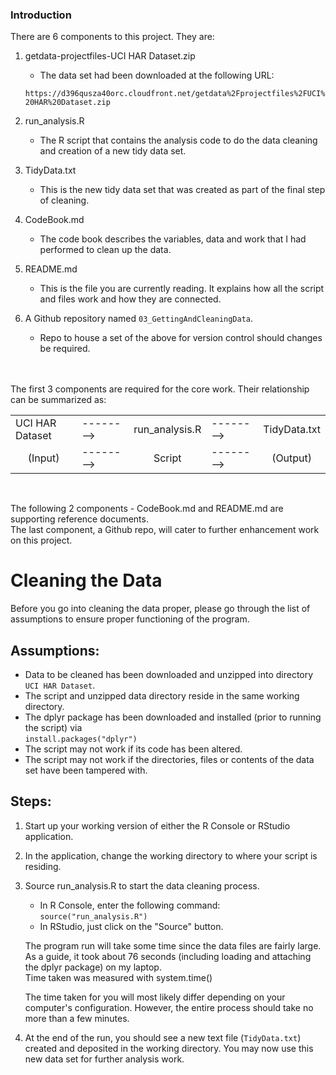 ### Introduction

There are 6 components to this project. They are:

1. getdata-projectfiles-UCI HAR Dataset.zip
   - The data set had been downloaded at the following URL:

	`https://d396qusza40orc.cloudfront.net/getdata%2Fprojectfiles%2FUCI%20HAR%20Dataset.zip`

2. run_analysis.R
   - The R script that contains the analysis code to do the data cleaning and creation of a new tidy data set.

3. TidyData.txt
   - This is the new tidy data set that was created as part of the final step of cleaning.

4. CodeBook.md
   - The code book describes the variables, data and work that I had performed to clean up the data.

5. README.md
   - This is the file you are currently reading. It explains how all the script and files work and how they are connected.  

6. A Github repository named `03_GettingAndCleaningData`.
   - Repo to house a set of the above for version control should changes be required.

<br/>
<br/>
The first 3 components are required for the core work. Their relationship can be summarized as:
<table>
	<tr>
		<td>UCI HAR Dataset</td>
		<td>--------></td>
		<td>run_analysis.R</td>
		<td>--------></td>
		<td>TidyData.txt</td>
	</tr>
	<tr>
		<td align='center'>(Input)</td>
		<td>--------></td>
		<td align='center'>Script</td>
		<td>--------></td>
		<td align='center'>(Output)</td>
	</tr>
</table>
<br/>

The following 2 components - CodeBook.md and README.md are supporting reference documents.<br/>
The last component, a Github repo, will cater to further enhancement work on this project.


Cleaning the Data
=================
Before you go into cleaning the data proper, please go through the list of assumptions to ensure proper functioning of the program.

Assumptions:
-----------
- Data to be cleaned has been downloaded and unzipped into directory `UCI HAR Dataset`.
- The script and unzipped data directory reside in the same working directory.
- The dplyr package has been downloaded and installed (prior to running the script) via<br/>
	`install.packages("dplyr")`
- The script may not work if its code has been altered.
- The script may not work if the directories, files or contents of the data set have been tampered with.

Steps:
-----
1. Start up your working version of either the R Console or RStudio application.

2. In the application, change the working directory to where your script is residing.

3. Source run_analysis.R to start the data cleaning process.
   - In R Console, enter the following command:
		`source("run_analysis.R")`
   - In RStudio, just click on the "Source" button.

   The program run will take some time since the data files are fairly large.<br/>
   As a guide, it took about 76 seconds (including loading and attaching the dplyr package) on my laptop.<br/>
   Time taken was measured with system.time()

   The time taken for you will most likely differ depending on your computer's configuration. 
   However, the entire process should take no more than a few minutes.

4. At the end of the run, you should see a new text file (`TidyData.txt`) created and deposited in the working directory.
   You may now use this new data set for further analysis work.